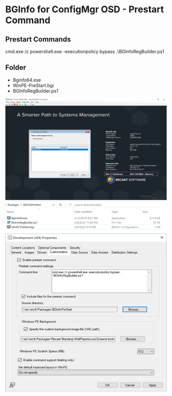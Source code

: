# BGInfo for ConfigMgr OSD - Prestart Command

## Prestart Commands
cmd.exe /c powershell.exe -executionpolicy bypass .\BGInfoRegBuilder.ps1

## Folder
- Bginfo64.exe
- WinPE-PreStart.bgi
- BGInfoRegBuilder.ps1

[![InWinPE](BGInfoInWinPE.png)](BGInfoInWinPE.png)
[![Folder](BGInfoFolder.png)](BGInfoFolder.png)
[![CMBootImage](BGInfoBootMediaPreStart.png)](BGInfoBootMediaPreStart.png)
